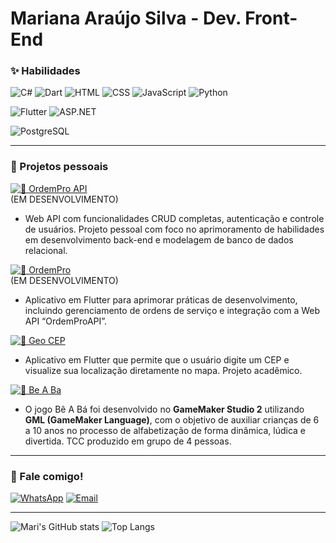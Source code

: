 # Mariana Araújo Silva - Dev. Front-End

### ✨ Habilidades
![C#](https://img.shields.io/badge/C%23-FF8DAA?style=for-the-badge&logo=c-sharp&logoColor=4B0082)
![Dart](https://img.shields.io/badge/Dart-BAA0FF?style=for-the-badge&logo=dart&logoColor=4B0082)
![HTML](https://img.shields.io/badge/HTML-A8E6CF?style=for-the-badge&logo=html5&logoColor=4B0082)
![CSS](https://img.shields.io/badge/CSS-FFD3B6?style=for-the-badge&logo=css3&logoColor=4B0082)
![JavaScript](https://img.shields.io/badge/JavaScript-FFF59D?style=for-the-badge&logo=javascript&logoColor=4B0082)
![Python](https://img.shields.io/badge/Python-87CEEB?style=for-the-badge&logo=python&logoColor=003366)

![Flutter](https://img.shields.io/badge/Flutter-7FDBFF?style=for-the-badge&logo=flutter&logoColor=003366)
![ASP.NET](https://img.shields.io/badge/ASP.NET-CDA0DD?style=for-the-badge&logo=dotnet&logoColor=4B0082)

![PostgreSQL](https://img.shields.io/badge/PostgreSQL-FFF59D?style=for-the-badge&logo=postgresql&logoColor=4B0082)

---

### 🌷 Projetos pessoais

[![🔗 OrdemPro API](https://img.shields.io/badge/🔗-Ordem_Pro_Api-FFB7C5?style=for-the-badge)](https://github.com/mari-arujjo/OrdemPro-API)  
  (EM DESENVOLVIMENTO) 
  - Web API com funcionalidades CRUD completas, autenticação e controle de usuários. Projeto pessoal com foco no aprimoramento de habilidades em desenvolvimento back-end e modelagem de banco de dados relacional.

[![🔗 OrdemPro](https://img.shields.io/badge/🔗-Ordem_Pro-CDA0DD?style=for-the-badge)](https://github.com/mari-arujjo/OrdemPro)  
  (EM DESENVOLVIMENTO) 
  - Aplicativo em Flutter para aprimorar práticas de desenvolvimento, incluindo gerenciamento de ordens de serviço e integração com a Web API “OrdemProAPI”.

[![🔗 Geo CEP](https://img.shields.io/badge/🔗-Geo_CEP-A8E6CF?style=for-the-badge)](https://github.com/mari-arujjo/Geo-CEP)  
  - Aplicativo em Flutter que permite que o usuário digite um CEP e visualize sua localização diretamente no mapa. Projeto acadêmico.

[![🔗 Be A Ba](https://img.shields.io/badge/🔗-Be_A_Ba-87CEEB?style=for-the-badge)](https://github.com/mari-arujjo/Be-A-Ba)  
  - O jogo Bê A Bá foi desenvolvido no **GameMaker Studio 2** utilizando **GML (GameMaker Language)**, com o objetivo de auxiliar crianças de 6 a 10 anos no processo de alfabetização de forma dinâmica, lúdica e divertida. TCC produzido em grupo de 4 pessoas.

---

### 💌 Fale comigo!
[![WhatsApp](https://img.shields.io/badge/WhatsApp-A8E6CF?style=for-the-badge&logo=whatsapp&logoColor=006400)](https://wa.me/5584988594714)
[![Email](https://img.shields.io/badge/Email-FF9999?style=for-the-badge&logo=gmail&logoColor=8B0000)](mailto:araujosl.mariana@gmail.com)

---

![Mari's GitHub stats](https://github-readme-stats.vercel.app/api?username=mari-arujjo&show_icons=true&theme=radical)
![Top Langs](https://github-readme-stats.vercel.app/api/top-langs/?username=mari-arujjo&layout=compact&theme=radical&langs_count=7)


